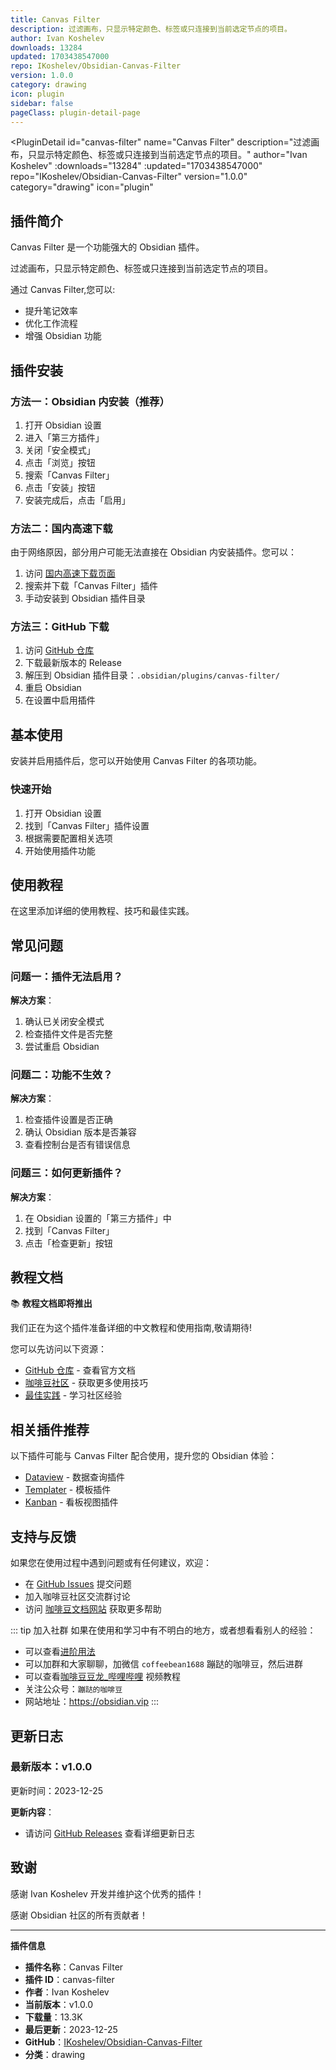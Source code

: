 ```yaml
---
title: Canvas Filter
description: 过滤画布，只显示特定颜色、标签或只连接到当前选定节点的项目。
author: Ivan Koshelev
downloads: 13284
updated: 1703438547000
repo: IKoshelev/Obsidian-Canvas-Filter
version: 1.0.0
category: drawing
icon: plugin
sidebar: false
pageClass: plugin-detail-page
---
```


<PluginDetail
  id="canvas-filter"
  name="Canvas Filter"
  description="过滤画布，只显示特定颜色、标签或只连接到当前选定节点的项目。"
  author="Ivan Koshelev"
  :downloads="13284"
  :updated="1703438547000"
  repo="IKoshelev/Obsidian-Canvas-Filter"
  version="1.0.0"
  category="drawing"
  icon="plugin"
>

<!-- AUTO_GENERATED_START -->
## 插件简介

Canvas Filter 是一个功能强大的 Obsidian 插件。

过滤画布，只显示特定颜色、标签或只连接到当前选定节点的项目。

通过 Canvas Filter,您可以:

- 提升笔记效率
- 优化工作流程
- 增强 Obsidian 功能

<!-- AUTO_GENERATED_END -->

<!-- AUTO_GENERATED_START -->
## 插件安装

### 方法一：Obsidian 内安装（推荐）

1. 打开 Obsidian 设置
2. 进入「第三方插件」
3. 关闭「安全模式」
4. 点击「浏览」按钮
5. 搜索「Canvas Filter」
6. 点击「安装」按钮
7. 安装完成后，点击「启用」

### 方法二：国内高速下载

由于网络原因，部分用户可能无法直接在 Obsidian 内安装插件。您可以：

1. 访问 [国内高速下载页面](/zh/documentation/obsidian-plugins-download.html)
2. 搜索并下载「Canvas Filter」插件
3. 手动安装到 Obsidian 插件目录

### 方法三：GitHub 下载

1. 访问 [GitHub 仓库](https://github.com/IKoshelev/Obsidian-Canvas-Filter)
2. 下载最新版本的 Release
3. 解压到 Obsidian 插件目录：`.obsidian/plugins/canvas-filter/`
4. 重启 Obsidian
5. 在设置中启用插件

## 基本使用

安装并启用插件后，您可以开始使用 Canvas Filter 的各项功能。

### 快速开始

1. 打开 Obsidian 设置
2. 找到「Canvas Filter」插件设置
3. 根据需要配置相关选项
4. 开始使用插件功能

<!-- AUTO_GENERATED_END -->

<!-- CUSTOM_CONTENT_START:tutorial -->
## 使用教程

在这里添加详细的使用教程、技巧和最佳实践。

<!-- CUSTOM_CONTENT_END:tutorial -->

<!-- SHARED_CONTENT_START -->
## 常见问题

### 问题一：插件无法启用？

**解决方案**：
1. 确认已关闭安全模式
2. 检查插件文件是否完整
3. 尝试重启 Obsidian

### 问题二：功能不生效？

**解决方案**：
1. 检查插件设置是否正确
2. 确认 Obsidian 版本是否兼容
3. 查看控制台是否有错误信息

### 问题三：如何更新插件？

**解决方案**：
1. 在 Obsidian 设置的「第三方插件」中
2. 找到「Canvas Filter」
3. 点击「检查更新」按钮

## 教程文档

📚 **教程文档即将推出**

我们正在为这个插件准备详细的中文教程和使用指南,敬请期待!

您可以先访问以下资源：
- [GitHub 仓库](https://github.com/IKoshelev/Obsidian-Canvas-Filter) - 查看官方文档
- [咖啡豆社区](/zh/bases/) - 获取更多使用技巧
- [最佳实践](/zh/best-practices/) - 学习社区经验

## 相关插件推荐

以下插件可能与 Canvas Filter 配合使用，提升您的 Obsidian 体验：

- [Dataview](/zh/plugins/dataview.html) - 数据查询插件
- [Templater](/zh/plugins/templater-obsidian.html) - 模板插件
- [Kanban](/zh/plugins/obsidian-kanban.html) - 看板视图插件

## 支持与反馈

如果您在使用过程中遇到问题或有任何建议，欢迎：

- 在 [GitHub Issues](https://github.com/IKoshelev/Obsidian-Canvas-Filter/issues) 提交问题
- 加入咖啡豆社区交流群讨论
- 访问 [咖啡豆文档网站](https://obsidian.vip) 获取更多帮助

::: tip 加入社群
如果在使用和学习中有不明白的地方，或者想看看别人的经验：
- 可以查看[进阶用法](/zh/advanced)
- 可以加群和大家聊聊，加微信 `coffeebean1688` 蹦跶的咖啡豆，然后进群
- 可以查看[咖啡豆豆龙_哔哩哔哩](https://space.bilibili.com/618777356) 视频教程
- 关注公众号：`蹦跶的咖啡豆`
- 网站地址：https://obsidian.vip
:::
<!-- SHARED_CONTENT_END -->

<!-- AUTO_GENERATED_START -->
## 更新日志

### 最新版本：v1.0.0

更新时间：2023-12-25

**更新内容**：
- 请访问 [GitHub Releases](https://github.com/IKoshelev/Obsidian-Canvas-Filter/releases) 查看详细更新日志

## 致谢

感谢 Ivan Koshelev 开发并维护这个优秀的插件！

感谢 Obsidian 社区的所有贡献者！

---

**插件信息**
- **插件名称**：Canvas Filter
- **插件 ID**：canvas-filter
- **作者**：Ivan Koshelev
- **当前版本**：v1.0.0
- **下载量**：13.3K
- **最后更新**：2023-12-25
- **GitHub**：[IKoshelev/Obsidian-Canvas-Filter](https://github.com/IKoshelev/Obsidian-Canvas-Filter)
- **分类**：drawing
<!-- AUTO_GENERATED_END -->

</PluginDetail>

